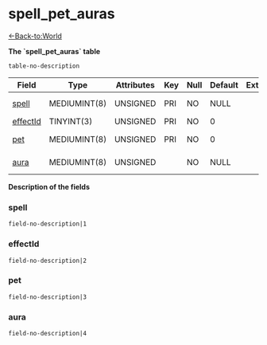 # spell\_pet\_auras

[<-Back-to:World](database-world.md)

**The \`spell\_pet\_auras\` table**

`table-no-description`

| Field         | Type         | Attributes | Key | Null | Default | Extra | Comment         |
|---------------|--------------|------------|-----|------|---------|-------|-----------------|
| [spell][1]    | MEDIUMINT(8) | UNSIGNED   | PRI | NO   | NULL    |       | dummy spell id  |
| [effectId][2] | TINYINT(3)   | UNSIGNED   | PRI | NO   | 0       |       |                 |
| [pet][3]      | MEDIUMINT(8) | UNSIGNED   | PRI | NO   | 0       |       | pet id; 0 = all |
| [aura][4]     | MEDIUMINT(8) | UNSIGNED   |     | NO   | NULL    |       | pet aura id     |

[1]: #spell
[2]: #effectid
[3]: #pet
[4]: #aura

**Description of the fields**

### spell

`field-no-description|1`

### effectId

`field-no-description|2`

### pet

`field-no-description|3`

### aura

`field-no-description|4`
